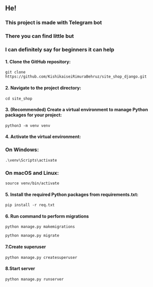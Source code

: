 ## He!

### This project is made with Telegram bot 
### There you can find little but 
### I can definitely say for beginners it can help

#### 1. Clone the GitHub repository:
    
    git clone https://github.com/KishikaiseiRimuraBehruz/site_shop_django.git

#### 2. Navigate to the project directory:
    
    cd site_shop

#### 3. (Recommended) Create a virtual environment to manage Python packages for your project:
    
    python3 -m venv venv

#### 4. Activate the virtual environment:
   ### On Windows:
    
    .\venv\Scripts\activate

   ### On macOS and Linux:
    
    source venv/bin/activate

#### 5. Install the required Python packages from requirements.txt:
    
    pip install -r req.txt

#### 6. Run command to perform migrations
    
    python manage.py makemigrations

    python manage.py migrate

#### 7.Create superuser
    
    python manage.py createsuperuser

#### 8.Start server
    
    python manage.py runserver